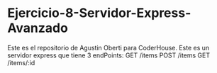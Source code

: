 # Ejercicio-8-Servidor-Express-Avanzado

Este es el repositorio de Agustin Oberti para CoderHouse.
Este es un servidor express que tiene 3 endPoints: GET /items POST /items GET /items/:id

